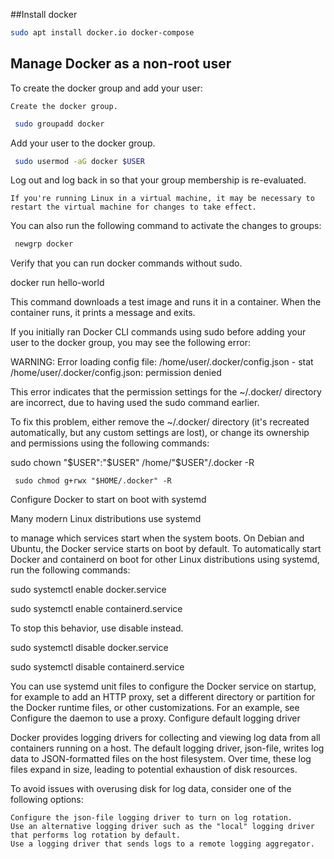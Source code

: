 ##Install docker 

```bash
sudo apt install docker.io docker-compose
```

## Manage Docker as a non-root user

To create the docker group and add your user:

    Create the docker group.
```bash
 sudo groupadd docker
```

Add your user to the docker group.
```bash 
 sudo usermod -aG docker $USER
```
Log out and log back in so that your group membership is re-evaluated.

    If you're running Linux in a virtual machine, it may be necessary to restart the virtual machine for changes to take effect.

You can also run the following command to activate the changes to groups:

```bash
 newgrp docker
```
Verify that you can run docker commands without sudo.

 docker run hello-world

This command downloads a test image and runs it in a container. When the container runs, it prints a message and exits.

If you initially ran Docker CLI commands using sudo before adding your user to the docker group, you may see the following error:

WARNING: Error loading config file: /home/user/.docker/config.json -
stat /home/user/.docker/config.json: permission denied

This error indicates that the permission settings for the ~/.docker/ directory are incorrect, due to having used the sudo command earlier.

To fix this problem, either remove the ~/.docker/ directory (it's recreated automatically, but any custom settings are lost), or change its ownership and permissions using the following commands:

 sudo chown "$USER":"$USER" /home/"$USER"/.docker -R

     sudo chmod g+rwx "$HOME/.docker" -R

Configure Docker to start on boot with systemd

Many modern Linux distributions use systemd

to manage which services start when the system boots. On Debian and Ubuntu, the Docker service starts on boot by default. To automatically start Docker and containerd on boot for other Linux distributions using systemd, run the following commands:

 sudo systemctl enable docker.service

 sudo systemctl enable containerd.service

To stop this behavior, use disable instead.

 sudo systemctl disable docker.service

 sudo systemctl disable containerd.service

You can use systemd unit files to configure the Docker service on startup, for example to add an HTTP proxy, set a different directory or partition for the Docker runtime files, or other customizations. For an example, see Configure the daemon to use a proxy.
Configure default logging driver

Docker provides logging drivers for collecting and viewing log data from all containers running on a host. The default logging driver, json-file, writes log data to JSON-formatted files on the host filesystem. Over time, these log files expand in size, leading to potential exhaustion of disk resources.

To avoid issues with overusing disk for log data, consider one of the following options:

    Configure the json-file logging driver to turn on log rotation.
    Use an alternative logging driver such as the "local" logging driver that performs log rotation by default.
    Use a logging driver that sends logs to a remote logging aggregator.
